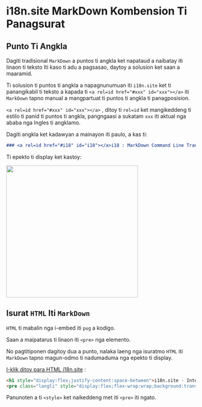 # i18n.site MarkDown Kombension Ti Panagsurat

## Punto Ti Angkla

Dagiti tradisional `MarkDown` a puntos ti angkla ket napataud a naibatay iti linaon ti teksto Iti kaso ti adu a pagsasao, daytoy a solusion ket saan a maaramid.

Ti solusion ti puntos ti angkla a napagnunumuan iti `i18n.site` ket ti panangikabil ti teksto a kapada ti `<a rel=id href="#xxx" id="xxx"></a>` iti `MarkDown` tapno manual a mangpartuat ti puntos ti angkla ti panagposision.

`<a rel=id href="#xxx" id="xxx"></a>` , ditoy ti `rel=id` ket mangikeddeng ti estilo ti panid ti puntos ti angkla, pangngaasi a sukatam `xxx` iti aktual nga ababa nga Ingles ti angklamo.

Dagiti angkla ket kadawyan a mainayon iti paulo, a kas ti:

```md
### <a rel=id href="#i18" id="i18"></a>i18 : MarkDown Command Line Translation Tool
```

Ti epekto ti display ket kastoy:

<img src="//p.3ti.site/1721381136.avif" width="350">

## Isurat `HTML` Iti `MarkDown`

`HTML` ti mabalin nga i-embed iti `pug` a kodigo.

Saan a maipatarus ti linaon iti `<pre>` nga elemento.

No pagtitiponen dagitoy dua a punto, nalaka laeng nga isuratmo `HTML` iti `MarkDown` tapno magun-odmo ti nadumaduma nga epekto ti display.

[I-klik ditoy para HTML i18n.site](//raw.githubusercontent.com/i18n-site/md/main/zh/README.md) :

```html
<h1 style="display:flex;justify-content:space-between">i18n.site ⋅ International Solutions<img src="//p.3ti.site/logo.svg" style="user-select:none;margin-top:-1px;width:42px"></h1>
<pre class="langli" style="display:flex;flex-wrap:wrap;background:transparent;border:1px solid #eee;font-size:12px;box-shadow:0 0 3px inset #eee;padding:12px 5px 4px 12px;justify-content:space-between;"><style>pre.langli i{font-weight:300;font-family:s;margin-right:2px;margin-bottom:8px;font-style:normal;color:#666;border-bottom:1px dashed #ccc;}</style><i>English</i><i>简体中文</i><i>Deutsch</i> … …</pre>
```

Panunoten a ti `<style>` ket naikeddeng met iti `<pre>` iti ngato.